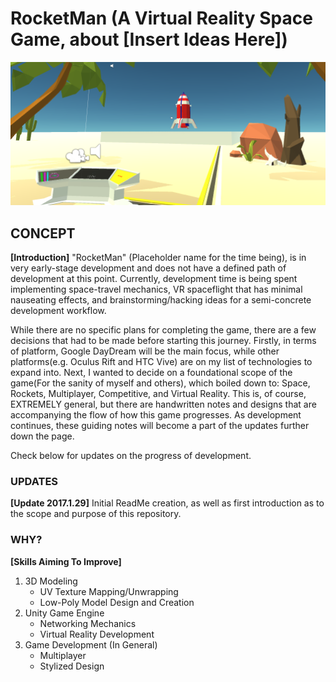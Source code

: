 # RocketMan (A Virtual Reality Space Game, about [Insert Ideas Here])

![Alt](Experimental.png "Concept")

## CONCEPT

**[Introduction]**
"RocketMan" (Placeholder name for the time being), is in very early-stage development and does not have a defined path of development at this point. Currently, development time is being spent implementing space-travel mechanics, VR spaceflight that has minimal nauseating effects, and brainstorming/hacking ideas for a semi-concrete development workflow.

While there are no specific plans for completing the game, there are a few decisions that had to be made before starting this journey. Firstly, in terms of platform, Google DayDream will be the main focus, while other platforms(e.g. Oculus Rift and HTC Vive) are on my list of technologies to expand into. Next, I wanted to decide on a foundational scope of the game(For the sanity of myself and others), which boiled down to: Space, Rockets, Multiplayer, Competitive, and Virtual Reality. This is, of course, EXTREMELY general, but there are handwritten notes and designs that are accompanying the flow of how this game progresses. As development continues, these guiding notes will become a part of the updates further down the page.

Check below for updates on the progress of development.

### UPDATES

**[Update 2017.1.29]**
Initial ReadMe creation, as well as first introduction as to the scope and purpose of this repository.

### WHY?

**[Skills Aiming To Improve]**
1. 3D Modeling
   * UV Texture Mapping/Unwrapping
   * Low-Poly Model Design and Creation
2. Unity Game Engine
   * Networking Mechanics
   * Virtual Reality Development
3. Game Development (In General)
   * Multiplayer
   * Stylized Design